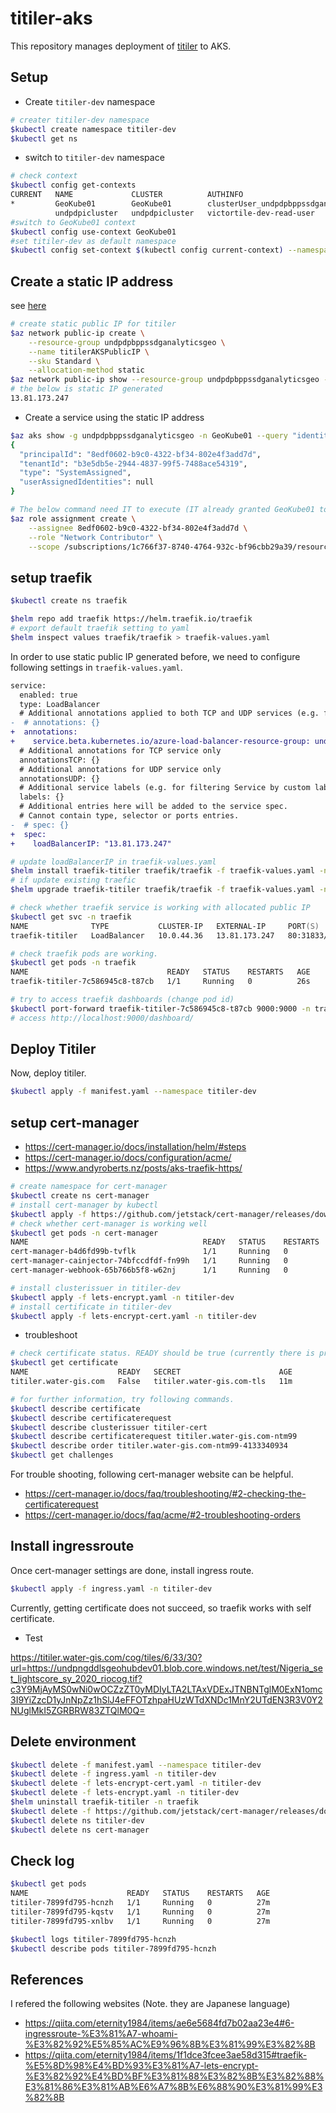 # titiler-aks

This repository manages deployment of [titiler](https://developmentseed.org/titiler) to AKS.

## Setup

- Create `titiler-dev` namespace

```zsh
# creater titiler-dev namespace
$kubectl create namespace titiler-dev
$kubectl get ns
```

- switch to `titiler-dev` namespace

```zsh
# check context
$kubectl config get-contexts
CURRENT   NAME             CLUSTER          AUTHINFO                                          NAMESPACE
*         GeoKube01        GeoKube01        clusterUser_undpdpbppssdganalyticsgeo_GeoKube01   
          undpdpicluster   undpdpicluster   victortile-dev-read-user                          victortile-dev
#switch to GeoKube01 context
$kubectl config use-context GeoKube01
#set titiler-dev as default namespace
$kubectl config set-context $(kubectl config current-context) --namespace=titiler-dev
```

## Create a static IP address

see [here](https://docs.microsoft.com/en-us/azure/aks/static-ip)

```zsh
# create static public IP for titiler
$az network public-ip create \
    --resource-group undpdpbppssdganalyticsgeo \
    --name titilerAKSPublicIP \
    --sku Standard \
    --allocation-method static
$az network public-ip show --resource-group undpdpbppssdganalyticsgeo --name titilerAKSPublicIP --query ipAddress --output tsv
# the below is static IP generated
13.81.173.247
```

- Create a service using the static IP address


```zsh
$az aks show -g undpdpbppssdganalyticsgeo -n GeoKube01 --query "identity"
{
  "principalId": "8edf0602-b9c0-4322-bf34-802e4f3add7d",
  "tenantId": "b3e5db5e-2944-4837-99f5-7488ace54319",
  "type": "SystemAssigned",
  "userAssignedIdentities": null
}

# The below command need IT to execute (IT already granted GeoKube01 to access)
$az role assignment create \
    --assignee 8edf0602-b9c0-4322-bf34-802e4f3add7d \
    --role "Network Contributor" \
    --scope /subscriptions/1c766f37-8740-4764-932c-bf96cbb29a39/resourceGroups/undpdpbppssdganalyticsgeo
```

## setup traefik

```zsh
$kubectl create ns traefik

$helm repo add traefik https://helm.traefik.io/traefik
# export default traefik setting to yaml
$helm inspect values traefik/traefik > traefik-values.yaml
```

In order to use static public IP generated before, we need to configure following settings in `traefik-values.yaml`.

```diff
service:
  enabled: true
  type: LoadBalancer
  # Additional annotations applied to both TCP and UDP services (e.g. for cloud provider specific config)
-  # annotations: {}
+  annotations:
+    service.beta.kubernetes.io/azure-load-balancer-resource-group: undpdpbppssdganalyticsgeo
  # Additional annotations for TCP service only
  annotationsTCP: {}
  # Additional annotations for UDP service only
  annotationsUDP: {}
  # Additional service labels (e.g. for filtering Service by custom labels)
  labels: {}
  # Additional entries here will be added to the service spec.
  # Cannot contain type, selector or ports entries.
-  # spec: {}
+  spec:
+    loadBalancerIP: "13.81.173.247"
```


```zsh
# update loadBalancerIP in traefik-values.yaml
$helm install traefik-titiler traefik/traefik -f traefik-values.yaml -n traefik
# if update existing traefic
$helm upgrade traefik-titiler traefik/traefik -f traefik-values.yaml -n traefik

# check whether traefik service is working with allocated public IP
$kubectl get svc -n traefik
NAME              TYPE           CLUSTER-IP   EXTERNAL-IP     PORT(S)                      AGE
traefik-titiler   LoadBalancer   10.0.44.36   13.81.173.247   80:31833/TCP,443:32683/TCP   16s

# check traefik pods are working.
$kubectl get pods -n traefik
NAME                               READY   STATUS    RESTARTS   AGE
traefik-titiler-7c586945c8-t87cb   1/1     Running   0          26s

# try to access traefik dashboards (change pod id)
$kubectl port-forward traefik-titiler-7c586945c8-t87cb 9000:9000 -n traefik
# access http://localhost:9000/dashboard/ 
```

## Deploy Titiler

Now, deploy titiler.

```zsh
$kubectl apply -f manifest.yaml --namespace titiler-dev
```

## setup cert-manager

- https://cert-manager.io/docs/installation/helm/#steps
- https://cert-manager.io/docs/configuration/acme/
- https://www.andyroberts.nz/posts/aks-traefik-https/

```zsh
# create namespace for cert-manager
$kubectl create ns cert-manager
# install cert-manager by kubectl
$kubectl apply -f https://github.com/jetstack/cert-manager/releases/download/v1.8.0/cert-manager.yaml
# check whether cert-manager is working well
$kubectl get pods -n cert-manager
NAME                                       READY   STATUS    RESTARTS   AGE
cert-manager-b4d6fd99b-tvflk               1/1     Running   0          13m
cert-manager-cainjector-74bfccdfdf-fn99h   1/1     Running   0          13m
cert-manager-webhook-65b766b5f8-w62nj      1/1     Running   0          13m

# install clusterissuer in titiler-dev
$kubectl apply -f lets-encrypt.yaml -n titiler-dev
# install certificate in titiler-dev
$kubectl apply -f lets-encrypt-cert.yaml -n titiler-dev
```

- troubleshoot

```zsh
# check certificate status. READY should be true (currently there is problem not becoming true)
$kubectl get certificate
NAME                    READY   SECRET                      AGE
titiler.water-gis.com   False   titiler.water-gis.com-tls   11m

# for further information, try following commands.
$kubectl describe certificate
$kubectl describe certificaterequest
$kubectl describe clusterissuer titiler-cert
$kubectl describe certificaterequest titiler.water-gis.com-ntm99
$kubectl describe order titiler.water-gis.com-ntm99-4133340934
$kubectl get challenges
```

For trouble shooting, following cert-manager website can be helpful.

- https://cert-manager.io/docs/faq/troubleshooting/#2-checking-the-certificaterequest
- https://cert-manager.io/docs/faq/acme/#2-troubleshooting-orders

## Install ingressroute

Once cert-manager settings are done, install ingress route.

```zsh
$kubectl apply -f ingress.yaml -n titiler-dev
```

Currently, getting certificate does not succeed, so traefik works with self certificate.

- Test

https://titiler.water-gis.com/cog/tiles/6/33/30?url=https://undpngddlsgeohubdev01.blob.core.windows.net/test/Nigeria_set_lightscore_sy_2020_riocog.tif?c3Y9MjAyMS0wNi0wOCZzZT0yMDIyLTA2LTAxVDExJTNBNTglM0ExN1omc3I9YiZzcD1yJnNpZz1hSlJ4eFFOTzhpaHUzWTdXNDc1MnY2UTdEN3R3V0Y2NUglMkI5ZGRBRW83ZTQlM0Q=

## Delete environment

```zsh
$kubectl delete -f manifest.yaml --namespace titiler-dev
$kubectl delete -f ingress.yaml -n titiler-dev
$kubectl delete -f lets-encrypt-cert.yaml -n titiler-dev
$kubectl delete -f lets-encrypt.yaml -n titiler-dev
$helm uninstall traefik-titiler -n traefik
$kubectl delete -f https://github.com/jetstack/cert-manager/releases/download/v1.8.0/cert-manager.yaml
$kubectl delete ns titiler-dev
$kubectl delete ns cert-manager
```

## Check log

```zsh
$kubectl get pods
NAME                      READY   STATUS    RESTARTS   AGE
titiler-7899fd795-hcnzh   1/1     Running   0          27m
titiler-7899fd795-kqstv   1/1     Running   0          27m
titiler-7899fd795-xnlbv   1/1     Running   0          27m

$kubectl logs titiler-7899fd795-hcnzh
$kubectl describe pods titiler-7899fd795-hcnzh
```

## References

I refered the following websites (Note. they are Japanese language)

- https://qiita.com/eternity1984/items/ae6e5684fd7b02aa23e4#6-ingressroute-%E3%81%A7-whoami-%E3%82%92%E5%85%AC%E9%96%8B%E3%81%99%E3%82%8B
- https://qiita.com/eternity1984/items/1f1dce3fcee3ae58d315#traefik-%E5%8D%98%E4%BD%93%E3%81%A7-lets-encrypt-%E3%82%92%E4%BD%BF%E3%81%88%E3%82%8B%E3%82%88%E3%81%86%E3%81%AB%E6%A7%8B%E6%88%90%E3%81%99%E3%82%8B